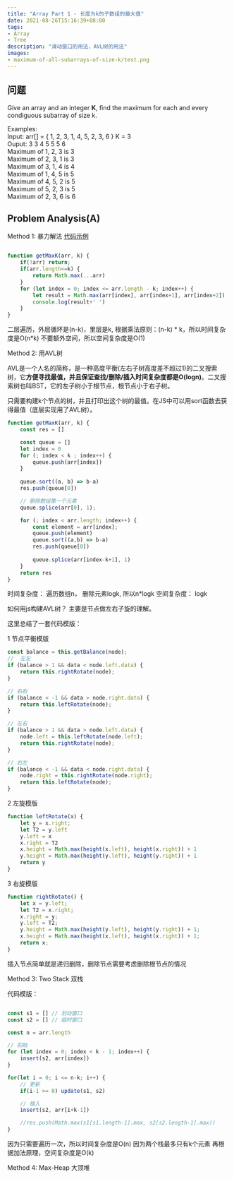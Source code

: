 ```yaml
---
title: "Array Part 1 - 长度为k的子数组的最大值"
date: 2021-08-26T15:16:39+08:00
tags:
- Array
- Tree
description: "滑动窗口的用法，AVL树的用法"
images:
- maximum-of-all-subarrays-of-size-k/test.png
---
```

## 问题

Give an array and an integer **K**, find the maximum for each and every condiguous subarray of size k.

Examples:  
Input: arr[] = { 1, 2, 3, 1, 4, 5, 2, 3, 6 } K = 3  
Ouput: 3 3 4 5 5 5 6  
Maximum of 1, 2, 3 is 3  
Maximum of 2, 3, 1 is 3  
Maximum of 3, 1, 4 is 4  
Maximum of 1, 4, 5 is 5  
Maximum of 4, 5, 2 is 5  
Maximum of 5, 2, 3 is 5  
Maximum of 2, 3, 6 is 6  

## Problem Analysis(A)

Method 1: 暴力解法 [代码示例](./暴力解法.ts)

``` js

function getMaxK(arr, k) {
    if(!arr) return;
    if(arr.length<=k) {
        return Math.max(...arr)
    }
    for (let index = 0; index <= arr.length - k; index++) {
        let result = Math.max(arr[index], arr[index+1], arr[index+2])
        console.log(result+' ')
    }
}

```

二层遍历，外层循环是(n-k)，里层是k, 根据乘法原则：(n-k) * k，所以时间复杂度是O(n*k) 
不要额外空间，所以空间复杂度是O(1)

Method 2: 用AVL树

AVL是一个人名的简称，是一种高度平衡(左右子树高度差不超过1)的二叉搜索树，它**方便寻找最值，并且保证查找/删除/插入时间复杂度都是O(logn)**。二叉搜索树也叫BST，它的左子树小于根节点，根节点小于右子树。

只需要构建k个节点的树，并且打印出这个树的最值。在JS中可以用sort函数去获得最值（底层实现用了AVL树）。

```ts
function getMaxK(arr, k) {
    const res = []

    const queue = []
    let index = 0
    for (; index < k ; index++) {
        queue.push(arr[index])
    }
    
    queue.sort((a, b) => b-a)
    res.push(queue[0])

    // 删除数组第一个元素
    queue.splice(arr[0], 1);

    for (; index < arr.length; index++) {
        const element = arr[index];
        queue.push(element)
        queue.sort((a,b) => b-a)
        res.push(queue[0])   
        
        queue.splice(arr[index-k+1], 1)     
    }
    return res
}

```

时间复杂度： 遍历数组n， 删除元素logk, 所以n*logk
空间复杂度： logk

如何用js构建AVL树？ 主要是节点做左右子旋的理解。

这里总结了一套代码模版： 

1 节点平衡模版

``` ts
const balance = this.getBalance(node);
//  左左
if (balance > 1 && data < node.left.data) {
    return this.rightRotate(node);
}

// 右右
if (balance < -1 && data > node.right.data) {
    return this.leftRotate(node);
}

// 左右
if (balance > 1 && data > node.left.data) {
    node.left = this.leftRotate(node.left);
    return this.rightRotate(node);
}

// 右左
if (balance < -1 && data < node.right.data) {
    node.right = this.rightRotate(node.right);
    return this.leftRotate(node);
}
```

2 左旋模版

```ts
function leftRotate(x) {
    let y = x.right;
    let T2 = y.left
    y.left = x
    x.right = T2
    x.height = Math.max(height(x.left), height(x.right)) + 1
    y.height = Math.max(height(y.left), height(y.right)) + 1
    return y
}
```

3 右旋模版

``` ts
function rightRotate() {
    let x = y.left;
    let T2 = x.right;
    x.right = y;
    y.left = T2;
    y.height = Math.max(height(y.left), height(y.right)) + 1;
    x.height = Math.max(height(x.left), height(x.right)) + 1;
    return x;
}
```

插入节点简单就是递归删除，删除节点需要考虑删除根节点的情况

Method 3: Two Stack 双栈

代码模版：

``` ts

const s1 = [] // 划动窗口
const s2 = [] // 临时窗口

const n = arr.length

// 初始
for (let index = 0; index < k - 1; index++) {
    insert(s2, arr[index])
}

for(let i = 0; i <= n-k; i++) {
    // 更新
    if(i-1 >= 0) update(s1, s2)

    // 插入
    insert(s2, arr[i+k-1])

    //res.push(Math.max(s1[s1.length-1].max, s2[s2.length-1].max))
}

```

因为只需要遍历一次，所以时间复杂度是O(n) 因为两个栈最多只有k个元素 再根据加法原理，空间复杂度是O(k)

Method 4: Max-Heap 大顶堆

